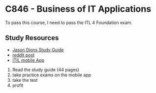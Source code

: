 # C846 - Business of IT Applications
To pass this course, I need to pass the ITL 4 Foundation exam.

## Study Resources
* [Jason Dions Study Guide](https://web.archive.org/web/20210117203724if_/https://diontraining.com/wp-content/uploads/2019/03/Study-Guide-ITIL-4-Foundation.pdf)
* [reddit post](https://www.reddit.com/r/WGU/comments/kutvur/how_to_easily_pass_c846/)
* [ITIL mobile App](https://play.google.com/store/apps/details?id=uk.co.tso.itilfourfoundation&hl=en_US&gl=US)

1. Read the study guide (44 pages)
2. take practice exams on the mobile app
3. take the test
4. profit
